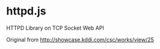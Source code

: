 # httpd.js

HTTPD Library on TCP Socket Web API 

Original from http://showcase.kddi.com/csc/works/view/25

